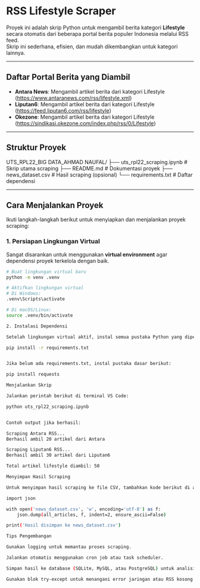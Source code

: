 # RSS Lifestyle Scraper

Proyek ini adalah skrip Python untuk mengambil berita kategori **Lifestyle** secara otomatis dari beberapa portal berita populer Indonesia melalui RSS feed.  
Skrip ini sederhana, efisien, dan mudah dikembangkan untuk kategori lainnya.

---

## Daftar Portal Berita yang Diambil

- **Antara News**: Mengambil artikel berita dari kategori Lifestyle  
  (https://www.antaranews.com/rss/lifestyle.xml)
- **Liputan6**: Mengambil artikel berita dari kategori Lifestyle  
  (https://feed.liputan6.com/rss/lifestyle)
- **Okezone**: Mengambil artikel berita dari kategori Lifestyle  
  (https://sindikasi.okezone.com/index.php/rss/0/Lifestyle)

---

## Struktur Proyek



UTS_RPL22_BIG DATA_AHMAD NAUFAL/
├── uts_rpl22_scraping.ipynb # Skrip utama scraping
├── README.md # Dokumentasi proyek
├── news_dataset.csv # Hasil scraping (opsional)
└── requirements.txt # Daftar dependensi


---

## Cara Menjalankan Proyek

Ikuti langkah-langkah berikut untuk menyiapkan dan menjalankan proyek scraping:

### 1. Persiapan Lingkungan Virtual

Sangat disarankan untuk menggunakan **virtual environment** agar dependensi proyek terkelola dengan baik.

```bash
# Buat lingkungan virtual baru
python -m venv .venv

# Aktifkan lingkungan virtual
# Di Windows:
.venv\Scripts\activate

# Di macOS/Linux:
source .venv/bin/activate

2. Instalasi Dependensi

Setelah lingkungan virtual aktif, instal semua pustaka Python yang diperlukan dari requirements.txt:

pip install -r requirements.txt


Jika belum ada requirements.txt, instal pustaka dasar berikut:

pip install requests

Menjalankan Skrip

Jalankan perintah berikut di terminal VS Code:

python uts_rpl22_scraping.ipynb


Contoh output jika berhasil:

Scraping Antara RSS...
Berhasil ambil 20 artikel dari Antara

Scraping Liputan6 RSS...
Berhasil ambil 30 artikel dari Liputan6

Total artikel lifestyle diambil: 50

Menyimpan Hasil Scraping

Untuk menyimpan hasil scraping ke file CSV, tambahkan kode berikut di akhir skrip:

import json

with open('news_dataset.csv', 'w', encoding='utf-8') as f:
    json.dump(all_articles, f, indent=2, ensure_ascii=False)

print('Hasil disimpan ke news_dataset.csv')

Tips Pengembangan

Gunakan logging untuk memantau proses scraping.

Jalankan otomatis menggunakan cron job atau task scheduler.

Simpan hasil ke database (SQLite, MySQL, atau PostgreSQL) untuk analisis lanjut.

Gunakan blok try-except untuk menangani error jaringan atau RSS kosong